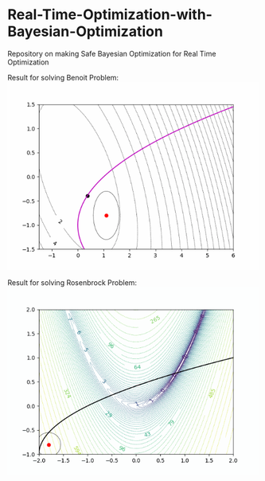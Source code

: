 # Real-Time-Optimization-with-Bayesian-Optimization

Repository on making Safe Bayesian Optimization for Real Time Optimization

Result for solving Benoit Problem:
![An animated GIF demonstrating my project](output/Benoit_Problem.gif)

Result for solving Rosenbrock Problem:
![An animated GIF demonstrating my project](output/Rosenbrock_Problem.gif)